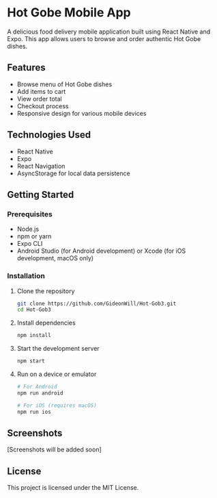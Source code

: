 # Hot Gobe Mobile App

A delicious food delivery mobile application built using React Native and Expo. This app allows users to browse and order authentic Hot Gobe dishes.

## Features

- Browse menu of Hot Gobe dishes
- Add items to cart
- View order total
- Checkout process
- Responsive design for various mobile devices

## Technologies Used

- React Native
- Expo
- React Navigation
- AsyncStorage for local data persistence

## Getting Started

### Prerequisites

- Node.js
- npm or yarn
- Expo CLI
- Android Studio (for Android development) or Xcode (for iOS development, macOS only)

### Installation

1. Clone the repository

   ```bash
   git clone https://github.com/GideonWill/Hot-Gob3.git
   cd Hot-Gob3
   ```

2. Install dependencies

   ```bash
   npm install
   ```

3. Start the development server

   ```bash
   npm start
   ```

4. Run on a device or emulator

   ```bash
   # For Android
   npm run android

   # For iOS (requires macOS)
   npm run ios
   ```

## Screenshots

[Screenshots will be added soon]

## License

This project is licensed under the MIT License.
